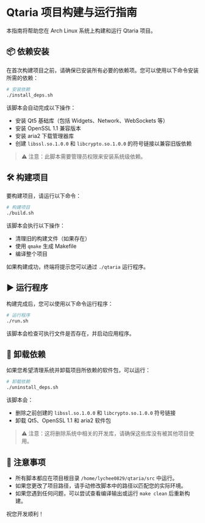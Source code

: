 # Qtaria 项目构建与运行指南

本指南将帮助您在 Arch Linux 系统上构建和运行 Qtaria 项目。

## 📦 依赖安装

在首次构建项目之前，请确保已安装所有必要的依赖项。您可以使用以下命令安装所需的依赖：

```bash
# 安装依赖
./install_deps.sh
```

该脚本会自动完成以下操作：
- 安装 Qt5 基础库（包括 Widgets、Network、WebSockets 等）
- 安装 OpenSSL 1.1 兼容版本
- 安装 aria2 下载管理器库
- 创建 `libssl.so.1.0.0` 和 `libcrypto.so.1.0.0` 的符号链接以兼容旧版依赖

> ⚠️ 注意：此脚本需要管理员权限来安装系统级依赖。

## 🛠️ 构建项目

要构建项目，请运行以下命令：

```bash
# 构建项目
./build.sh
```

该脚本会执行以下操作：
- 清理旧的构建文件（如果存在）
- 使用 `qmake` 生成 Makefile
- 编译整个项目

如果构建成功，终端将提示您可以通过 `./qtaria` 运行程序。

## ▶️ 运行程序

构建完成后，您可以使用以下命令运行程序：

```bash
# 运行程序
./run.sh
```

该脚本会检查可执行文件是否存在，并启动应用程序。

## 🔧 卸载依赖

如果您希望清理系统并卸载项目所依赖的软件包，可以运行：

```bash
# 卸载依赖
./uninstall_deps.sh
```

该脚本会：
- 删除之前创建的 `libssl.so.1.0.0` 和 `libcrypto.so.1.0.0` 符号链接
- 卸载 Qt5、OpenSSL 1.1 和 aria2 软件包

> ⚠️ 注意：这将删除系统中相关的开发库，请确保这些库没有被其他项目使用。

## 📝 注意事项

- 所有脚本都应在项目根目录 `/home/lychee0829/qtaria/src` 中运行。
- 如果您更改了项目路径，请手动修改脚本中的路径以匹配您的实际环境。
- 如果您遇到任何问题，可以尝试查看编译输出或运行 `make clean` 后重新构建。

祝您开发顺利！